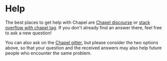 # Help

<!-- TODO: write document

  This document should contain track-specific instructions on how to get help when
  the student is stuck.

  The instructions should be short and to the point.

  You could link to resources like Gitter channels, forums or mailing lists:
  whatever can help a student become unstuck.

  This document should **not** link to Exercism-wide (track-agnostic) help resources,
  as those resources will automatically be included in the HELP.md file.

  The links in this document can overlap with those in docs/LEARNING.md or docs/RESOURCES.md

  When a student downloads an exercise via the CLI, this file's contents are
  included into the HELP.md file.

  See https://exercism.org/docs/building/tracks/shared-files for more information. -->

The best places to get help with Chapel are [Chapel discourse](https://chapel.discourse.group/) or [stack overflow with chapel tag](https://stackoverflow.com/questions/tagged/chapel). If you don't already find an answer there, feel free to ask a new question!

You can also ask on the [Chapel gitter](https://gitter.im/chapel-lang/chapel), but please consider the two options above, so that your question and the received answers may also help future people who encounter the same problem.

